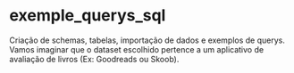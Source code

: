 # exemple_querys_sql
Criação de schemas, tabelas, importação de dados e exemplos de querys. Vamos imaginar que o dataset escolhido pertence a um aplicativo de avaliação de livros (Ex: Goodreads ou Skoob).
